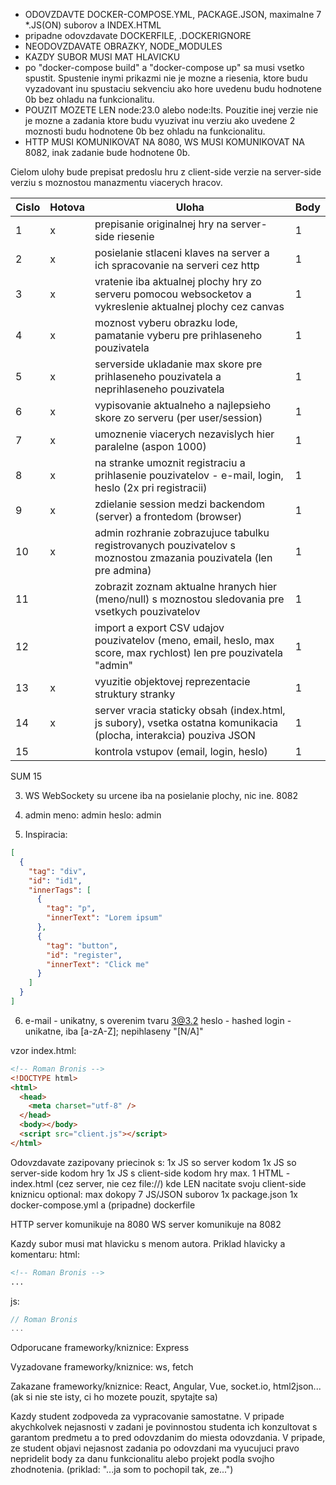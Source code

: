 - ODOVZDAVTE DOCKER-COMPOSE.YML, PACKAGE.JSON, maximalne 7 \*.JS(ON) suborov a INDEX.HTML
- pripadne odovzdavate DOCKERFILE, .DOCKERIGNORE
- NEODOVZDAVATE OBRAZKY, NODE_MODULES
- KAZDY SUBOR MUSI MAT HLAVICKU
- po "docker-compose build" a "docker-compose up" sa musi vsetko spustit. Spustenie inymi prikazmi nie je mozne a riesenia, ktore budu vyzadovant inu spustaciu sekvenciu ako hore uvedenu budu hodnotene 0b bez ohladu na funkcionalitu.
- POUZIT MOZETE LEN node:23.0 alebo node:lts. Pouzitie inej verzie nie je mozne a zadania ktore budu vyuzivat inu verziu ako uvedene 2 moznosti budu hodnotene 0b bez ohladu na funkcionalitu.
- HTTP MUSI KOMUNIKOVAT NA 8080, WS MUSI KOMUNIKOVAT NA 8082, inak zadanie bude hodnotene 0b.

Cielom ulohy bude prepisat predoslu hru z client-side verzie na server-side verziu s moznostou manazmentu viacerych hracov.

| Cislo | Hotova | Uloha                                                                                                              | Body |
| ----- | ------ | ------------------------------------------------------------------------------------------------------------------ | ---- |
| 1     | x      | prepisanie originalnej hry na server-side riesenie                                                                 | 1    |
| 2     | x      | posielanie stlaceni klaves na server a ich spracovanie na serveri cez http                                         | 1    |
| 3     | x      | vratenie iba aktualnej plochy hry zo serveru pomocou websocketov a vykreslenie aktualnej plochy cez canvas         | 1    |
| 4     | x      | moznost vyberu obrazku lode, pamatanie vyberu pre prihlaseneho pouzivatela                                         | 1    |
| 5     | x      | serverside ukladanie max skore pre prihlaseneho pouzivatela a neprihlaseneho pouzivatela                           | 1    |
| 6     | x      | vypisovanie aktualneho a najlepsieho skore zo serveru (per user/session)                                           | 1    |
| 7     | x      | umoznenie viacerych nezavislych hier paralelne (aspon 1000)                                                        | 1    |
| 8     | x      | na stranke umoznit registraciu a prihlasenie pouzivatelov - e-mail, login, heslo (2x pri registracii)              | 1    |
| 9     | x      | zdielanie session medzi backendom (server) a frontedom (browser)                                                   | 1    |
| 10    | x      | admin rozhranie zobrazujuce tabulku registrovanych pouzivatelov s moznostou zmazania pouzivatela (len pre admina)  | 1    |
| 11    |        | zobrazit zoznam aktualne hranych hier (meno/null) s moznostou sledovania pre vsetkych pouzivatelov                 | 1    |
| 12    |        | import a export CSV udajov pouzivatelov (meno, email, heslo, max score, max rychlost) len pre pouzivatela "admin"  | 1    |
| 13    | x      | vyuzitie objektovej reprezentacie struktury stranky                                                                | 1    |
| 14    | x      | server vracia staticky obsah (index.html, js subory), vsetka ostatna komunikacia (plocha, interakcia) pouziva JSON | 1    |
| 15    |        | kontrola vstupov (email, login, heslo)                                                                             | 1    |

SUM 15

3. WS
   WebSockety su urcene iba na posielanie plochy, nic ine. 8082

4. admin
   meno: admin
   heslo: admin

5. Inspiracia:

```json
[
  {
    "tag": "div",
    "id": "id1",
    "innerTags": [
      {
        "tag": "p",
        "innerText": "Lorem ipsum"
      },
      {
        "tag": "button",
        "id": "register",
        "innerText": "Click me"
      }
    ]
  }
]
```

6. e-mail - unikatny, s overenim tvaru 3@3.2
   heslo - hashed
   login - unikatne, iba [a-zA-Z]; nepihlaseny "[N/A]"

vzor index.html:

```html
<!-- Roman Bronis -->
<!DOCTYPE html>
<html>
  <head>
    <meta charset="utf-8" />
  </head>
  <body></body>
  <script src="client.js"></script>
</html>
```

Odovzdavate zazipovany priecinok s:
1x JS so server kodom
1x JS so server-side kodom hry
1x JS s client-side kodom hry
max. 1 HTML - index.html (cez server, nie cez file://) kde LEN nacitate svoju client-side kniznicu
optional: max dokopy 7 JS/JSON suborov
1x package.json
1x docker-compose.yml a (pripadne) dockerfile

HTTP server komunikuje na 8080
WS server komunikuje na 8082

Kazdy subor musi mat hlavicku s menom autora.
Priklad hlavicky a komentaru:
html:

```html
<!-- Roman Bronis -->
...
```

js:

```js
// Roman Bronis
...
```

Odporucane frameworky/kniznice:
Express

Vyzadovane frameworky/kniznice:
ws, fetch

Zakazane frameworky/kniznice:
React, Angular, Vue, socket.io, html2json... (ak si nie ste isty, ci ho mozete pouzit, spytajte sa)

Kazdy student zodpoveda za vypracovanie samostatne. V pripade akychkolvek nejasnosti v zadani je povinnostou studenta ich konzultovat s garantom predmetu a to pred odovzdanim do miesta odovzdania. V pripade, ze student objavi nejasnost zadania po odovzdani ma vyucujuci pravo nepridelit body za danu funkcionalitu alebo projekt podla svojho zhodnotenia. (priklad: "...ja som to pochopil tak, ze...")
